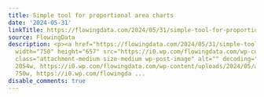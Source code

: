 ```yaml
---
title: Simple tool for proportional area charts
date: '2024-05-31'
linkTitle: https://flowingdata.com/2024/05/31/simple-tool-for-proportional-area-charts/
source: FlowingData
description: <p><a href="https://flowingdata.com/2024/05/31/simple-tool-for-proportional-area-charts/"><img
  width="750" height="657" src="https://i0.wp.com/flowingdata.com/wp-content/uploads/2024/05/area-reiszing.png?fit=750%2C657&amp;quality=80&amp;ssl=1"
  class="attachment-medium size-medium wp-post-image" alt="" decoding="async" srcset="https://i0.wp.com/flowingdata.com/wp-content/uploads/2024/05/area-reiszing.png?w=2054&amp;quality=80&amp;ssl=1
  2054w, https://i0.wp.com/flowingdata.com/wp-content/uploads/2024/05/area-reiszing.png?resize=750%2C657&amp;quality=80&amp;ssl=1
  750w, https://i0.wp.com/flowingda ...
disable_comments: true
---
```

<p><a href="https://flowingdata.com/2024/05/31/simple-tool-for-proportional-area-charts/"><img width="750" height="657" src="https://i0.wp.com/flowingdata.com/wp-content/uploads/2024/05/area-reiszing.png?fit=750%2C657&amp;quality=80&amp;ssl=1" class="attachment-medium size-medium wp-post-image" alt="" decoding="async" srcset="https://i0.wp.com/flowingdata.com/wp-content/uploads/2024/05/area-reiszing.png?w=2054&amp;quality=80&amp;ssl=1 2054w, https://i0.wp.com/flowingdata.com/wp-content/uploads/2024/05/area-reiszing.png?resize=750%2C657&amp;quality=80&amp;ssl=1 750w, https://i0.wp.com/flowingda ...